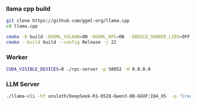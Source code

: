 ### llama cpp build

```sh
git clone https://github.com/ggml-org/llama.cpp
cd llama.cpp

cmake -B build -DGGML_VULKAN=ON -DGGML_RPC=ON  -DBUILD_SHARED_LIBS=OFF  -DGGML_CUDA=ON
cmake --build build --config Release -j 22
```

### Worker
```sh
CUDA_VISIBLE_DEVICES=0 ./rpc-server -p 50052 -H 0.0.0.0
```


### LLM Server
```sh
./llama-cli -hf unsloth/DeepSeek-R1-0528-Qwen3-8B-GGUF:IQ4_XS  -p "Create a python code sempla that uses zeconfig"   -ngl 99   --rpc  192.168.0.44:50052
```

